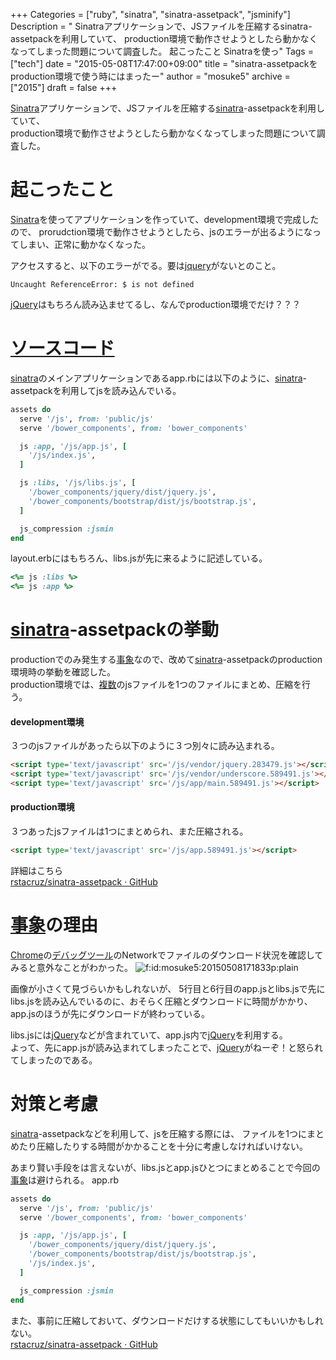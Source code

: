 +++
Categories = ["ruby", "sinatra", "sinatra-assetpack", "jsminify"]
Description = " Sinatraアプリケーションで、JSファイルを圧縮するsinatra-assetpackを利用していて、 production環境で動作させようとしたら動かなくなってしまった問題について調査した。  起こったこと  Sinatraを使っ"
Tags = ["tech"]
date = "2015-05-08T17:47:00+09:00"
title = "sinatra-assetpackをproduction環境で使う時にはまったー"
author = "mosuke5"
archive = ["2015"]
draft = false
+++

<body>
<p><a class="keyword" href="http://d.hatena.ne.jp/keyword/Sinatra">Sinatra</a>アプリケーションで、JSファイルを圧縮する<a class="keyword" href="http://d.hatena.ne.jp/keyword/sinatra">sinatra</a>-assetpackを利用していて、<br>
production環境で動作させようとしたら動かなくなってしまった問題について調査した。</p>

<h1>起こったこと</h1>

<p><a class="keyword" href="http://d.hatena.ne.jp/keyword/Sinatra">Sinatra</a>を使ってアプリケーションを作っていて、development環境で完成したので、
prorudction環境で動作させようとしたら、jsのエラーが出るようになってしまい、正常に動かなくなった。</p>

<p>アクセスすると、以下のエラーがでる。要は<a class="keyword" href="http://d.hatena.ne.jp/keyword/jquery">jquery</a>がないとのこと。</p>

```
Uncaught ReferenceError: $ is not defined 
```


<p><a class="keyword" href="http://d.hatena.ne.jp/keyword/jQuery">jQuery</a>はもちろん読み込ませてるし、なんでproduction環境でだけ？？？</p>

<h1><a class="keyword" href="http://d.hatena.ne.jp/keyword/%A5%BD%A1%BC%A5%B9%A5%B3%A1%BC%A5%C9">ソースコード</a></h1>

<p><a class="keyword" href="http://d.hatena.ne.jp/keyword/sinatra">sinatra</a>のメインアプリケーションであるapp.rbには以下のように、<a class="keyword" href="http://d.hatena.ne.jp/keyword/sinatra">sinatra</a>-assetpackを利用してjsを読み込んでいる。</p>

```ruby
assets do
  serve '/js', from: 'public/js'
  serve '/bower_components', from: 'bower_components'

  js :app, '/js/app.js', [
    '/js/index.js',
  ]

  js :libs, '/js/libs.js', [
    '/bower_components/jquery/dist/jquery.js',
    '/bower_components/bootstrap/dist/js/bootstrap.js',
  ]

  js_compression :jsmin
end
```


<p>layout.erbにはもちろん、libs.jsが先に来るように記述している。</p>

```ruby
<%= js :libs %>
<%= js :app %>
```


<h1>
<a class="keyword" href="http://d.hatena.ne.jp/keyword/sinatra">sinatra</a>-assetpackの挙動</h1>

<p>productionでのみ発生する<a class="keyword" href="http://d.hatena.ne.jp/keyword/%BB%F6%BE%DD">事象</a>なので、改めて<a class="keyword" href="http://d.hatena.ne.jp/keyword/sinatra">sinatra</a>-assetpackのproduction環境時の挙動を確認した。<br>
production環境では、<a class="keyword" href="http://d.hatena.ne.jp/keyword/%CA%A3%BF%F4">複数</a>のjsファイルを1つのファイルにまとめ、圧縮を行う。</p>

<h4>development環境</h4>

<p>３つのjsファイルがあったら以下のように３つ別々に読み込まれる。</p>

```html
<script type='text/javascript' src='/js/vendor/jquery.283479.js'></script>
<script type='text/javascript' src='/js/vendor/underscore.589491.js'></script>
<script type='text/javascript' src='/js/app/main.589491.js'></script>
```


<h4>production環境</h4>

<p>３つあったjsファイルは1つにまとめられ、また圧縮される。</p>

```html
<script type='text/javascript' src='/js/app.589491.js'></script>
```


<p>詳細はこちら<br>
<a href="https://github.com/rstacruz/sinatra-assetpack#results">rstacruz/sinatra-assetpack · GitHub</a></p>

<h1>
<a class="keyword" href="http://d.hatena.ne.jp/keyword/%BB%F6%BE%DD">事象</a>の理由</h1>

<p><a class="keyword" href="http://d.hatena.ne.jp/keyword/Chrome">Chrome</a>の<a class="keyword" href="http://d.hatena.ne.jp/keyword/%A5%C7%A5%D0%A5%C3%A5%B0">デバッグ</a><a class="keyword" href="http://d.hatena.ne.jp/keyword/%A5%C4%A1%BC%A5%EB">ツール</a>のNetworkでファイルのダウンロード状況を確認してみると意外なことがわかった。
<span itemscope itemtype="http://schema.org/Photograph"><img src="https://cdn-ak.f.st-hatena.com/images/fotolife/m/mosuke5/20150508/20150508171833.png" alt="f:id:mosuke5:20150508171833p:plain" title="f:id:mosuke5:20150508171833p:plain" class="hatena-fotolife" itemprop="image"></span></p>

<p>画像が小さくて見づらいかもしれないが、
5行目と6行目のapp.jsとlibs.jsで先にlibs.jsを読み込んでいるのに、おそらく圧縮とダウンロードに時間がかかり、<br>
app.jsのほうが先にダウンロードが終わっている。</p>

<p>libs.jsには<a class="keyword" href="http://d.hatena.ne.jp/keyword/jQuery">jQuery</a>などが含まれていて、app.js内で<a class="keyword" href="http://d.hatena.ne.jp/keyword/jQuery">jQuery</a>を利用する。<br>
よって、先にapp.jsが読み込まれてしまったことで、<a class="keyword" href="http://d.hatena.ne.jp/keyword/jQuery">jQuery</a>がねーぞ！と怒られてしまったのである。</p>

<h1>対策と考慮</h1>

<p><a class="keyword" href="http://d.hatena.ne.jp/keyword/sinatra">sinatra</a>-assetpackなどを利用して、jsを圧縮する際には、
ファイルを1つにまとめたり圧縮したりする時間がかかることを十分に考慮しなければいけない。</p>

<p>あまり賢い手段をは言えないが、libs.jsとapp.jsひとつにまとめることで今回の<a class="keyword" href="http://d.hatena.ne.jp/keyword/%BB%F6%BE%DD">事象</a>は避けられる。
app.rb</p>

```ruby
assets do
  serve '/js', from: 'public/js'
  serve '/bower_components', from: 'bower_components'

  js :app, '/js/app.js', [
    '/bower_components/jquery/dist/jquery.js',
    '/bower_components/bootstrap/dist/js/bootstrap.js',
    '/js/index.js',
  ]

  js_compression :jsmin
end
```


<p>また、事前に圧縮しておいて、ダウンロードだけする状態にしてもいいかもしれない。<br>
<a href="https://github.com/rstacruz/sinatra-assetpack#precompile">rstacruz/sinatra-assetpack · GitHub</a></p>
</body>
